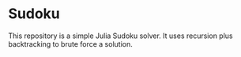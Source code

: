 # Sudoku
This repository is a simple Julia Sudoku solver. It uses recursion plus backtracking to brute force a solution.
